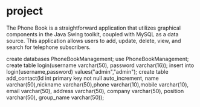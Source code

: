 # project
The Phone Book is a straightforward application that utilizes graphical components in the Java Swing toolkit, coupled with MySQL as a data source. 
This application allows users to add, update, delete, view, and search for telephone subscribers. 

create databases PhoneBookManagement;
use PhoneBookManagement;
create table login(username varchar(50), password varchar(16));
insert into login(username,password) values("admin","admin");
create table add_contact(Id int primary key not null auto_increment, name varchar(50),nickname varchar(50),phone varchar(10),mobile varchar(10), email varchar(50), address varchar(50), company varchar(50), position varchar(50), group_name varchar(50));
